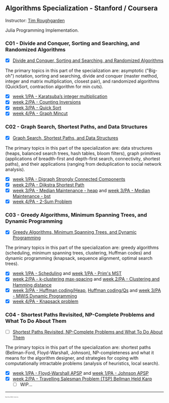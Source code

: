 ## Algorithms Specialization - Stanford / Coursera
Instructor: [Tim Roughgarden](https://www.coursera.org/instructor/~768)  

Julia Programming Implementation.

### C01 - Divide and Conquer, Sorting and Searching, and Randomized Algorithms
 - [X] [Divide and Conquer, Sorting and Searching, and Randomized Algorithms](https://www.coursera.org/learn/algorithms-divide-conquer)

The primary topics in this part of the specialization are: asymptotic ("Big-oh") notation, sorting and searching, divide and conquer (master method, integer and matrix multiplication, closest pair), and randomized algorithms (QuickSort, contraction algorithm for min cuts).

 - [X] [week 1/PA - Karatsuba’s integer multiplication](https://github.com/pascal-p/julia-exercism/blob/master/Algo/01-karatsuba-int-mult/)  
 - [X] [week 2/PA - Counting Inversions](https://github.com/pascal-p/julia-exercism/blob/master/Algo/02-counting-inversions/)  
 - [X] [week 3/PA - Quick Sort](https://github.com/pascal-p/julia-exercism/blob/master/Algo/03-quick-sort/)  
 - [X] [week 4/PA - Graph Mincut](https://github.com/pascal-p/julia-exercism/blob/master/Algo/05-graph-mincut/)  

### C02 - Graph Search, Shortest Paths, and Data Structures
 - [X] [Graph Search, Shortest Paths, and Data Structures](https://www.coursera.org/learn/algorithms-graphs-data-structures)

The primary topics in this part of the specialization are: data structures (heaps, balanced search trees, hash tables, bloom filters), graph primitives (applications of breadth-first and depth-first search, connectivity, shortest paths), and their applications (ranging from deduplication to social network analysis).
    
 - [X] [week 1/PA - Digraph Strongly Connected Components](https://github.com/pascal-p/julia-exercism/blob/master/Algo/06-digraph-scc/)
 - [X] [week 2/PA - Dijkstra Shortest Path](https://github.com/pascal-p/julia-exercism/blob/master/Algo/07-dijkstra-sp/)
 - [X] [week 3/PA - Median Maintenance - heap](https://github.com/pascal-p/julia-exercism/tree/master/Algo/08-median-maintenance-heap) and [week 3/PA - Median Maintenance - bst](https://github.com/pascal-p/julia-exercism/tree/master/Algo/10-median-maintenance-bst)
 - [X] [week 4/PA - 2-Sum Problem](https://github.com/pascal-p/julia-exercism/tree/master/Algo/12-2-sum/)

### C03 - Greedy Algorithms, Minimum Spanning Trees, and Dynamic Programming
 - [X] [Greedy Algorithms, Minimum Spanning Trees, and Dynamic Programming](https://www.coursera.org/learn/algorithms-greedy)

The primary topics in this part of the specialization are: greedy algorithms (scheduling, minimum spanning trees, clustering, Huffman codes) and dynamic programming (knapsack, sequence alignment, optimal search trees).

  - [X] [week 1/PA - Scheduling](https://github.com/pascal-p/julia-exercism/blob/master/Algo/13-1-greedy-alg_scheduling/) and [week 1/PA - Prim's MST](https://github.com/pascal-p/julia-exercism/blob/master/Algo/13-2-greedy-prim_mst/)
  - [X] [week 2/PA - k-clustering max-spacing](https://github.com/pascal-p/julia-exercism/tree/master/Algo/14-3-greedy-single-link-clustering/) and [week 2/PA - Clustering and Hamming distance](https://github.com/pascal-p/julia-exercism/blob/master/Algo/14-4-greedy-clustering/)
  - [X] [week 3/PA - Huffman coding/Heap](https://github.com/pascal-p/julia-exercism/tree/master/Algo/15-1-greedy-huffman-coding), [Huffman coding/Qs](https://github.com/pascal-p/julia-exercism/tree/master/Algo/15-1-greedy-huffman-coding) and [week 3/PA - MWIS Dynamic Programming](https://github.com/pascal-p/julia-exercism/tree/master/Algo/15-2-dp-max-weight)
  - [X] [week 4/PA - Knapsack problem](https://github.com/pascal-p/julia-exercism/tree/master/Algo/16-1-dp-knapsack)

### C04 - Shortest Paths Revisited, NP-Complete Problems and What To Do About Them
 - [ ] [Shortest Paths Revisited, NP-Complete Problems and What To Do About Them](https://www.coursera.org/learn/algorithms-npcomplete)

The primary topics in this part of the specialization are: shortest paths (Bellman-Ford, Floyd-Warshall, Johnson), NP-completeness and what it means for the algorithm designer, and strategies for coping with computationally intractable problems (analysis of heuristics, local search).

  - [X] [week 1/PA - Floyd-Warshall APSP](https://github.com/pascal-p/julia-exercism/tree/master/Algo/18-2-dp-apsp-floyd-warshall) and [week 1/PA - Johnson APSP](https://github.com/pascal-p/julia-exercism/tree/master/Algo/18-3-dp-apsp-johnson)
- [X] [week 2/PA - Travelling Salesman Problem (TSP) Bellman Held Karp](https://github.com/pascal-p/julia-exercism/tree/master/Algo/19-1-tsp)
  - [ ] WIP...

<hr />
<p style="font-size:0.25em">Nov-Dec 2020, Corto Inc</p>
